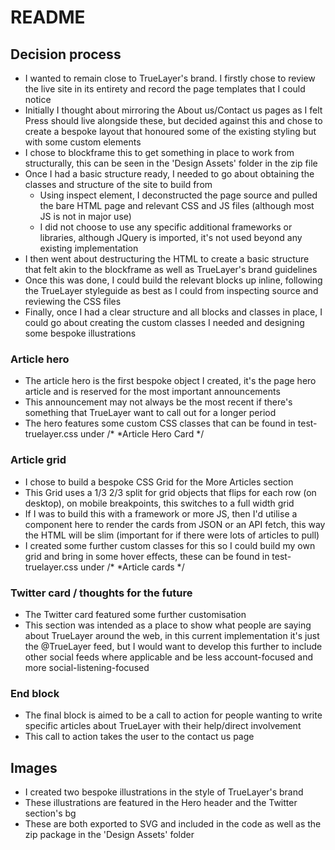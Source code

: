 # README

## Decision process

* I wanted to remain close to TrueLayer's brand. I firstly chose to review the live site in its entirety and record the page templates that I could notice
* Initially I thought about mirroring the About us/Contact us pages as I felt Press should live alongside these, but decided against this and chose to create a bespoke layout that honoured some of the existing styling but with some custom elements
* I chose to blockframe this to get something in place to work from structurally, this can be seen in the 'Design Assets' folder in the zip file
* Once I had a basic structure ready, I needed to go about obtaining the classes and structure of the site to build from
  * Using inspect element, I deconstructed the page source and pulled the bare HTML page and relevant CSS and JS files (although most JS is not in major use)
  * I did not choose to use any specific additional frameworks or libraries, although JQuery is imported, it's not used beyond any existing implementation
* I then went about destructuring the HTML to create a basic structure that felt akin to the blockframe as well as TrueLayer's brand guidelines
* Once this was done, I could build the relevant blocks up inline, following the TrueLayer styleguide as best as I could from inspecting source and reviewing the CSS files
* Finally, once I had a clear structure and all blocks and classes in place, I could go about creating the custom classes I needed and designing some bespoke illustrations

### Article hero

* The article hero is the first bespoke object I created, it's the page hero article and is reserved for the most important announcements
* This announcement may not always be the most recent if there's something that TrueLayer want to call out for a longer period
* The hero features some custom CSS classes that can be found in test-truelayer.css under /* *Article Hero Card */

### Article grid

* I chose to build a bespoke CSS Grid for the More Articles section
* This Grid uses a 1/3 2/3 split for grid objects that flips for each row (on desktop), on mobile breakpoints, this switches to a full width grid
* If I was to build this with a framework or more JS, then I'd utilise a component here to render the cards from JSON or an API fetch, this way the HTML will be slim (important for if there were lots of articles to pull)
* I created some further custom classes for this so I could build my own grid and bring in some hover effects, these can be found in test-truelayer.css under /* *Article cards */

### Twitter card / thoughts for the future

* The Twitter card featured some further customisation
* This section was intended as a place to show what people are saying about TrueLayer around the web, in this current implementation it's just the @TrueLayer feed, but I would want to develop this further to include other social feeds where applicable and be less account-focused and more social-listening-focused

### End block

* The final block is aimed to be a call to action for people wanting to write specific articles about TrueLayer with their help/direct involvement
* This call to action takes the user to the contact us page

## Images

* I created two bespoke illustrations in the style of TrueLayer's brand
* These illustrations are featured in the Hero header and the Twitter section's bg
* These are both exported to SVG and included in the code as well as the zip package in the 'Design Assets' folder